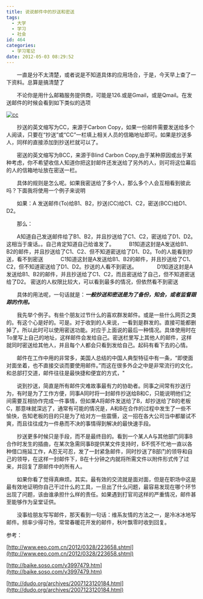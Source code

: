 ```yaml
---
title: 说说邮件中的抄送和密送
tags:
  - 大学
  - 学习
  - 社会
id: 464
categories:
  - 学习笔记
date: 2012-05-03 08:29:52
---
```


　　一直是分不太清楚，或者说是不知道具体的应用场合，于是，今天早上查了一下资料。总算是搞清楚了

　　不论你是用什么邮箱服务提供商，可能是126.或是Gmail，或是Qmail。在发送邮件的时候会看到如下类似的选项

[![](/images/1dbfa77edb4f3eb5f8bb37f4df0e7a3c76b17ae3.png "cc")](http://leaverimage.b0.upaiyun.com/21092_o.png)

　　抄送的英文缩写为CC，来源于Carbon Copy，如果一份邮件需要发送给多个人阅读，只要在“抄送”或“CC”一栏填上相关人员的信箱地址即可。如果是抄送多人，同样的直接添加到抄送栏就可以了。

　　密送的英文缩写为BCC，来源于Blind Carbon Copy,由于某种原因或出于某种考虑，你不希望收信人知道你把这封邮件还发送给了另外的人，则可将这位幕后的人的信箱地址放在密送一栏。

　　具体的规则是怎么呢。如果我密送给了多个人，那么多个人会互相看到彼此吗？下面我将使用一个例子来说明

　　如果：A 发送邮件(To)给B1、B2，抄送(CC)给C1、C2，密送(BCC)给D1、D2。

　　那么：

　　A知道自己发送邮件给了B1、B2，并且抄送给了C1、C2，密送给了D1、D2。这相当于废话。。自己肯定知道自己给谁发了。　
　　B1知道这封是A发送给B1、B2的邮件，并且抄送给了C1、C2、但不知道密送给了D1、D2。To的人能看到抄送，看不到密送　
　　C1知道这封是A发送给B1、B2的邮件，并且抄送给了C1、C2，但不知道密送给了D1、D2。抄送的人看不到密送。　　
　　D1知道这封是A发送给B1、B2的邮件，并且抄送给了C1、C2，而且密送给了自己，但不知道密送给了D2。 密送的人权限比较大，可以看到最多的情况，但依然看不到密送

　　具体的用法呢，一句话就是：_**一般抄送和密送是为了备份，知会，或者监督跟踪的作用。**_

　　我先举个例子。有些个朋友过节什么的喜欢群发邮件。或是一些什么网页之类的。有这个心是好的。可是。对于收到的人来说，一看到是群发的。直接可能都删掉了。所以此时可以使用密送功能。对应于上面说的最后一种情况。具体使用时在To里写上自己的地址，这样邮件会发给自己。密送栏里写上其他人的邮件，这样就同时密送给其他人，并且每个人都会只看到发给自己。起码有看下去的心情。

　　邮件在工作中用的非常多，美国人总结的中国人典型特征中有一条，“即使面对面坐着，也不直接交谈而要使用邮件。”而这在很多外企之中是非常流行的文化，和总部打交道，邮件往往是最快捷和便宜的方式，"

　　说到抄送，简直是所有邮件灾难故事最有力的协助者。同事之间常有抄送行为，有时是为了工作方便，同事A同时将一封邮件抄送给B和C，只能说明他们之间需要互相协作完成一件事情，但如果A将邮件发送给了B，却抄送给了B的老板C，那意味就深远了，通常有可能的情况是，A和B在合作的过程中发生了一些不愉快，告知老板的目的只是为了给对方一些震慑，这一招在各大公司当中都屡试不爽，而且往往成为一件悬而不决的事情得到解决的最快速手段。

　　抄送更多时候只是手段，而不是最终目的。看到一个某人A与其他部门同事B合作时发生的插曲，在某次急需同事B提供某文件支持时，B不慌不忙地一直以各种借口拖延工作，A忍无可忍，发了一封紧急邮件，同时抄送了B部门的领导和自己的领导，在这样一封邮件下，B在十分钟之内就将所需文件以附件形式传了过来，并回复了原邮件中的所有人。

　　如果你看了觉得真麻烦。其实。最有效的交流就是面对面，但是在职场中这是最有效地证明你自己干过什么的工具，一旦出了什么问题，最容易发现在哪个环节出现了问题，该由谁承担什么样的责任。如果遇到打官司这样的严重情况，邮件甚至能够作为呈堂证供。

　　没事给朋友写写邮件，那天看到一句话：维系友情的方法之一，是冷冰冰地写邮件。频率少得可怜，常常春暖花开发的邮件，秋叶飘零时收到回复。
&nbsp;

参考：

[http://www.eeo.com.cn/2012/0328/223658.shtml](http://www.eeo.com.cn/2012/0328/223658.shtml)

[http://baike.soso.com/v3997479.htm](http://baike.soso.com/v3997479.htm)

[http://dudo.org/archives/2007123120184.html](http://dudo.org/archives/2007123120184.html)